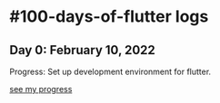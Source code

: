 # #100-days-of-flutter logs

## Day 0: February 10, 2022
Progress: Set up development environment for flutter.

[see my progress](https://github.com/saurabhtopthon01/100-days-of-flutter/tree/main/Resources/Project/first_app)